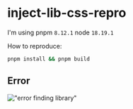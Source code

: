 # inject-lib-css-repro

I'm using pnpm `8.12.1`
node `18.19.1`

How to reproduce:

```bash
pnpm install && pnpm build
```

## Error

!["error finding library"](https://cdn.zappy.app/07e71a95e655ff846d2bcc541bdbfe8f.png)